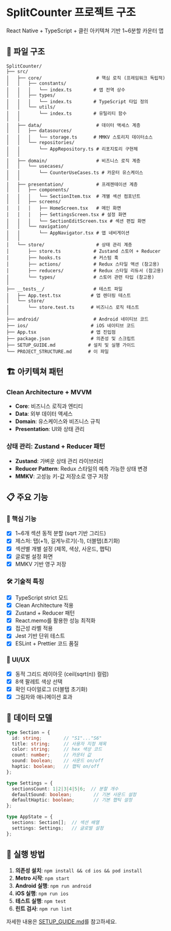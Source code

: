 # SplitCounter 프로젝트 구조

React Native + TypeScript + 클린 아키텍쳐 기반 1~6분할 카운터 앱

## 📂 파일 구조

```
SplitCounter/
├── src/
│   ├── core/                    # 핵심 로직 (프레임워크 독립적)
│   │   ├── constants/
│   │   │   └── index.ts        # 앱 전역 상수
│   │   ├── types/
│   │   │   └── index.ts        # TypeScript 타입 정의
│   │   └── utils/
│   │       └── index.ts        # 유틸리티 함수
│   │
│   ├── data/                    # 데이터 액세스 계층
│   │   ├── datasources/
│   │   │   └── storage.ts      # MMKV 스토리지 데이터소스
│   │   └── repositories/
│   │       └── AppRepository.ts # 리포지토리 구현체
│   │
│   ├── domain/                  # 비즈니스 로직 계층
│   │   └── usecases/
│   │       └── CounterUseCases.ts # 카운터 유스케이스
│   │
│   ├── presentation/            # 프레젠테이션 계층
│   │   ├── components/
│   │   │   └── SectionItem.tsx  # 개별 섹션 컴포넌트
│   │   ├── screens/
│   │   │   ├── HomeScreen.tsx   # 메인 화면
│   │   │   ├── SettingsScreen.tsx # 설정 화면
│   │   │   └── SectionEditScreen.tsx # 섹션 편집 화면
│   │   └── navigation/
│   │       └── AppNavigator.tsx # 앱 네비게이션
│   │
│   └── store/                   # 상태 관리 계층
│       ├── store.ts            # Zustand 스토어 + Reducer
│       ├── hooks.ts            # 커스텀 훅
│       ├── actions/            # Redux 스타일 액션 (참고용)
│       ├── reducers/           # Redux 스타일 리듀서 (참고용)
│       └── types/              # 스토어 관련 타입 (참고용)
│
├── __tests__/                  # 테스트 파일
│   ├── App.test.tsx           # 앱 렌더링 테스트
│   └── store/
│       └── store.test.ts      # 비즈니스 로직 테스트
│
├── android/                    # Android 네이티브 코드
├── ios/                       # iOS 네이티브 코드
├── App.tsx                    # 앱 진입점
├── package.json               # 의존성 및 스크립트
├── SETUP_GUIDE.md            # 설치 및 실행 가이드
└── PROJECT_STRUCTURE.md      # 이 파일
```

## 🏗️ 아키텍쳐 패턴

### Clean Architecture + MVVM
- **Core**: 비즈니스 로직과 엔티티
- **Data**: 외부 데이터 액세스
- **Domain**: 유스케이스와 비즈니스 규칙
- **Presentation**: UI와 상태 관리

### 상태 관리: Zustand + Reducer 패턴
- **Zustand**: 가벼운 상태 관리 라이브러리
- **Reducer Pattern**: Redux 스타일의 예측 가능한 상태 변경
- **MMKV**: 고성능 키-값 저장소로 영구 저장

## 📋 주요 기능

### 🎯 핵심 기능
- [x] 1~6개 섹션 동적 분할 (sqrt 기반 그리드)
- [x] 제스처: 탭(+1), 길게누르기(-1), 더블탭(초기화)
- [x] 섹션별 개별 설정 (제목, 색상, 사운드, 햅틱)
- [x] 글로벌 설정 화면
- [x] MMKV 기반 영구 저장

### 🛠️ 기술적 특징
- [x] TypeScript strict 모드
- [x] Clean Architecture 적용
- [x] Zustand + Reducer 패턴
- [x] React.memo를 활용한 성능 최적화
- [x] 접근성 라벨 적용
- [x] Jest 기반 단위 테스트
- [x] ESLint + Prettier 코드 품질

### 🎨 UI/UX
- [x] 동적 그리드 레이아웃 (ceil(sqrt(n)) 컬럼)
- [x] 8색 팔레트 색상 선택
- [x] 확인 다이얼로그 (더블탭 초기화)
- [x] 그림자와 애니메이션 효과

## 🔧 데이터 모델

```typescript
type Section = {
  id: string;        // "S1"..."S6"
  title: string;     // 사용자 지정 제목
  color: string;     // hex 색상 코드
  count: number;     // 카운터 값
  sound: boolean;    // 사운드 on/off
  haptic: boolean;   // 햅틱 on/off
};

type Settings = {
  sectionsCount: 1|2|3|4|5|6;  // 분할 개수
  defaultSound: boolean;        // 기본 사운드 설정
  defaultHaptic: boolean;       // 기본 햅틱 설정
};

type AppState = {
  sections: Section[];  // 섹션 배열
  settings: Settings;   // 글로벌 설정
};
```

## 🚀 실행 방법

1. **의존성 설치**: `npm install && cd ios && pod install`
2. **Metro 시작**: `npm start`
3. **Android 실행**: `npm run android`
4. **iOS 실행**: `npm run ios`
5. **테스트 실행**: `npm test`
6. **린트 검사**: `npm run lint`

자세한 내용은 [SETUP_GUIDE.md](./SETUP_GUIDE.md)를 참고하세요.